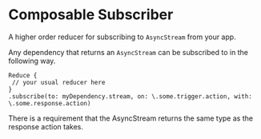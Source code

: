 # Composable Subscriber

A higher order reducer for subscribing to `AsyncStream` from your app.

Any dependency that returns an `AsyncStream` can be subscribed to in the following way.

```
Reduce {
 // your usual reducer here
}
.subscribe(to: myDependency.stream, on: \.some.trigger.action, with: \.some.response.action)
``` 

There is a requirement that the AsyncStream returns the same type as the response action takes.
